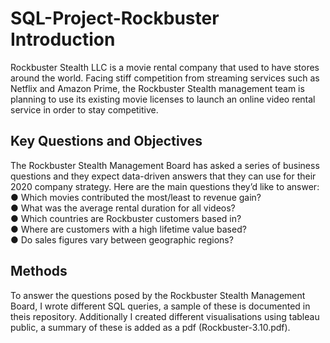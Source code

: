 # SQL-Project-Rockbuster Introduction
Rockbuster Stealth LLC is a movie rental company that used to have stores around the
world. Facing stiff competition from streaming services such as Netflix and Amazon Prime,
the Rockbuster Stealth management team is planning to use its existing movie licenses to
launch an online video rental service in order to stay competitive. 
## Key Questions and Objectives
The Rockbuster Stealth Management Board has asked a series of business questions and
they expect data-driven answers that they can use for their 2020 company strategy. Here are
the main questions they’d like to answer: \
● Which movies contributed the most/least to revenue gain? \
● What was the average rental duration for all videos? \
● Which countries are Rockbuster customers based in? \
● Where are customers with a high lifetime value based? \
● Do sales figures vary between geographic regions? 
## Methods
To answer the questions posed by the Rockbuster Stealth Management Board, I wrote different SQL queries, a sample of these is documented in theis repository. Additionally I created different visualisations using tableau public, a summary of these is added as a pdf (Rockbuster-3.10.pdf).

